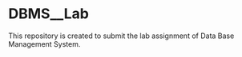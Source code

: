 # DBMS__Lab
This repository is created to submit the lab assignment of Data Base Management System.
